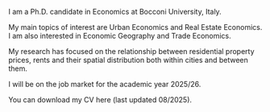 I am a Ph.D. candidate in Economics at Bocconi University, Italy.


My main topics of interest are Urban Economics and Real Estate Economics. I am also interested in Economic Geography and Trade Economics.


My research has focused on the relationship between residential property prices, rents and their spatial distribution both within cities and between them. 


I will be on the job market for the academic year 2025/26.


You can download my CV here (last updated 08/2025).
